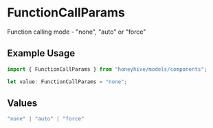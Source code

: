 # FunctionCallParams

Function calling mode - "none", "auto" or "force"

## Example Usage

```typescript
import { FunctionCallParams } from "honeyhive/models/components";

let value: FunctionCallParams = "none";
```

## Values

```typescript
"none" | "auto" | "force"
```